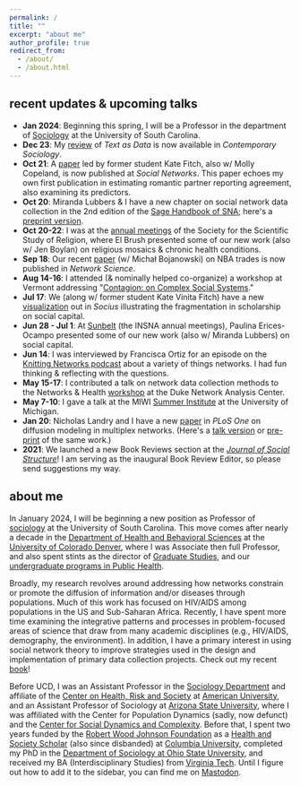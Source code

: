 ```yaml
---
permalink: /
title: ""
excerpt: "about me"
author_profile: true
redirect_from: 
  - /about/
  - /about.html
---
```


recent updates & upcoming talks
------
  - **Jan 2024**: Beginning this spring, I will be a Professor in the department of [Sociology](https://sc.edu/study/colleges_schools/artsandsciences/sociology/) at the University of South Carolina.
  - **Dec 23**: My [review](https://journals.sagepub.com/doi/10.1177/00943061231214609o) of *Text as Data* is now available in *Contemporary Sociology*.
  - **Oct 21**: A [paper](https://www.sciencedirect.com/science/article/pii/S0378873323000667?via%3Dihub) led by former student Kate Fitch, also w/ Molly Copeland, is now published at *Social Networks*. This paper echoes my own first publication in estimating romantic partner reporting agreement, also examining its predictors.
  - **Oct 20**: Miranda Lubbers & I have a new chapter on social network data collection in the 2nd edition of the [Sage Handbook of SNA](https://us.sagepub.com/en-us/nam/the-sage-handbook-of-social-network-analysis/book277881); here's a [preprint version](https://papers.ssrn.com/sol3/papers.cfm?abstract_id=4216936).
  - **Oct 20-22**: I was at the [annual meetings](https://sssreligion.org/annual-meeting/meeting-info/) of the Society for the Scientific Study of Religion, where El Brush presented some of our new work (also w/ Jen Boylan) on religious mosaics & chronic health conditions.
  - **Sep 18**: Our recent [paper](https://doi.org/10.1017/nws.2023.18) (w/ Michał Bojanowski) on NBA trades is now published in *Network Science*.
  - **Aug 14-16**: I attended (& nominally helped co-organize) a workshop at Vermont addressing "[Contagion: on Complex Social Systems](https://ccss-conference.github.io/)."
  - **Jul 17**: We (along w/ former student Kate Vinita Fitch) have a new [visualization](https://journals.sagepub.com/doi/10.1177/23780231231184766) out in *Socius* illustrating the fragmentation in scholarship on social capital.
  - **Jun 28 - Jul 1**: At [Sunbelt](https://www.insna.org/events/sunbelt-2023) (the INSNA annual meetings), Paulina Erices-Ocampo presented some of our new work (also w/ Miranda Lubbers) on social capital.
  - **Jun 14**: I was interviewed by Francisca Ortiz for an episode on the [Knitting Networks podcast](https://podcasters.spotify.com/pod/tejiendoredes) about a variety of things networks. I had fun thinking & reflecting with the questions.
  - **May 15-17**: I contributed a talk on network data collection methods to the Networks & Health [workshop](https://sites.duke.edu/dnac/training/) at the Duke Network Analysis Center.
  - **May 7-10**: I gave a talk at the MIWI [Summer Institute](https://sph.umich.edu/mental-physical-health-training/) at the University of Michigan.
  - **Jan 20**: Nicholas Landry and I have a new [paper](https://journals.plos.org/plosone/article?id=10.1371/journal.pone.0279345) in *PLoS One* on diffusion modeling in multiplex networks. (Here's a [talk version](https://www.youtube.com/watch?v=YsaqWh2elCY&list=PLRaIxt5IVIe5lffzBxiuEROOl43pi-twP) or [pre-print](https://arxiv.org/abs/2204.12348#) of the same work.)
  - **2021**: We launched a new Book Reviews section at the *[Journal of Social Structure](https://sciendo.com/journal/JOSS)*! I am serving as the inaugural Book Review Editor, so please send suggestions my way.
<!--  - **Feb 9**: Our next book (w/ Ryan Light) is under contract w/ Columbia University Press! -->

about me
------
In January 2024, I will be beginning a new position as Professor of [sociology](https://sc.edu/study/colleges_schools/artsandsciences/sociology/) at the University of South Carolina. This move comes after nearly a decade in the [Department of Health and Behavioral Sciences](https://clas.ucdenver.edu/hbsc/) at the [University of Colorado Denver](https://www.ucdenver.edu), where I was Associate then full Professor, and also spent stints as the director of [Graduate Studies](https://clas.ucdenver.edu/hbsc/degree-programs/phd-program), and our [undergraduate programs in Public Health](https://clas.ucdenver.edu/hbsc/undergraduate-students).

Broadly, my research revolves around addressing how networks constrain or promote the diffusion of information and/or diseases through populations. Much of this work has focused on HIV/AIDS among populations in the US and Sub-Saharan Africa. Recently, I have spent more time examining the integrative patterns and processes in problem-focused areas of science that draw from many academic disciplines (e.g., HIV/AIDS, demography, the environment). In addition, I have a primary interest in using social network theory to improve strategies used in the design and implementation of primary data collection projects. Check out my recent [book](/books/)!

Before UCD, I was an Assistant Professor in the [Sociology Department](https://www.american.edu/cas/sociology/) and affiliate of the [Center on Health, Risk and Society](https://www.american.edu/cas/sociology/chrs/) at [American University](https://www.american.edu), and an Assistant Professor of Sociology at [Arizona State University](https://www.asu.edu), where I was affiliated with the Center for Population Dynamics (sadly, now defunct) and the [Center for Social Dynamics and Complexity](https://complexity.asu.edu/csdc). Before that, I spent two years funded by the [Robert Wood Johnson Foundation](https://www.rwjf.org) as a [Health and Society Scholar](http://www.healthandsocietyscholars.org) (also since disbanded) at [Columbia University](https://www.columbia.edu), completed my PhD in the [Department of Sociology at Ohio State University](https://sociology.osu.edu), and received my BA (Interdisciplinary Studies) from [Virginia Tech](https://vt.edu). Until I figure out how to add it to the sidebar, you can find me on <a rel="me" href="https://sciences.social/@jimiadams">Mastodon</a>.
